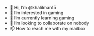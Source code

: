 - 👋 Hi, I’m @khalilman15
- 👀 I’m interested in gaming
- 🌱 I’m currently learning gaming
- 💞️ I’m looking to collaborate on nobody
- 📫 How to reach me with my mailbox


<!---
khalilman15/khalilman15 is a ✨ special ✨ repository because its `README.md` (this file) appears on your GitHub profile.
You can click the Preview link to take a look at your changes.
--->
